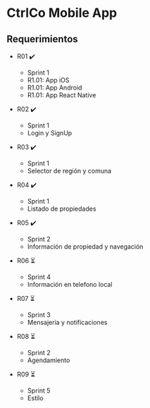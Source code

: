 # CtrlCo Mobile App

## Requerimientos 

* R01	:heavy_check_mark:
  - Sprint 1
  - R1.01: App iOS
  - R1.01: App Android
  - R1.01: App React Native

* R02 :heavy_check_mark:
  - Sprint 1
  - Login y SignUp

* R03 :heavy_check_mark:
  - Sprint 1
  - Selector de región y comuna

* R04 :heavy_check_mark:
  - Sprint 1
  - Listado de propiedades

* R05 :heavy_check_mark:
  - Sprint 2
  - Información de propiedad y navegación

* R06 :hourglass_flowing_sand:
  - Sprint 4
  - Información en telefono local

* R07 :hourglass_flowing_sand:
  - Sprint 3
   - Mensajería y notificaciones

* R08 :hourglass_flowing_sand:
  - Sprint 2
  - Agendamiento

* R09 :hourglass_flowing_sand:
  - Sprint 5
  - Estilo
